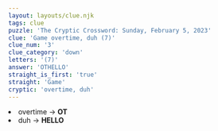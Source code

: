 ```yaml
---
layout: layouts/clue.njk
tags: clue
puzzle: 'The Cryptic Crossword: Sunday, February 5, 2023'
clue: 'Game overtime, duh (7)'
clue_num: '3'
clue_category: 'down'
letters: '(7)'
answer: 'OTHELLO'
straight_is_first: 'true'
straight: 'Game'
cryptic: 'overtime, duh'
---
```

<li>overtime → <b>OT</b></li>
<li>duh → <b>HELLO</b></li>
